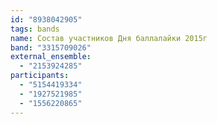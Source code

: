 ```yaml
---
id: "8938042905"
tags: bands
name: Состав участников Дня баллалайки 2015г
band: "3315709026"
external_ensemble:
  - "2153924285"
participants:
  - "5154419334"
  - "1927521985"
  - "1556220865"
---
```

